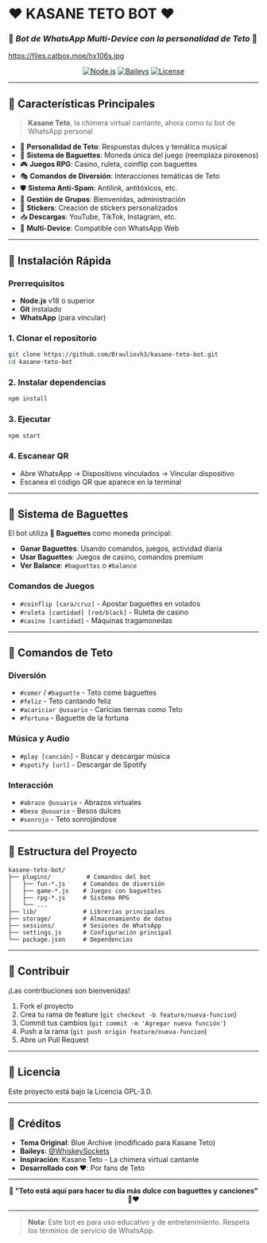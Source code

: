 # ❤ KASANE TETO BOT ❤
### 🥖 *Bot de WhatsApp Multi-Device con la personalidad de Teto* 🎤
<img>https://files.catbox.moe/hx106s.jpg</img>
<div align="center">

  [![Node.js](https://img.shields.io/badge/Node.js-18.x-green.svg)](https://nodejs.org/)
  [![Baileys](https://img.shields.io/badge/Baileys-Multi--Device-blue.svg)](https://github.com/WhiskeySockets/Baileys)
  [![License](https://img.shields.io/badge/License-GPL--3.0-red.svg)](LICENSE)
</div>

---

## 🎵 **Características Principales**

> **Kasane Teto**, la chimera virtual cantante, ahora como tu bot de WhatsApp personal

- 🎤 **Personalidad de Teto**: Respuestas dulces y temática musical
- 🥖 **Sistema de Baguettes**: Moneda única del juego (reemplaza piroxenos)
- 🎮 **Juegos RPG**: Casino, ruleta, coinflip con baguettes
- 🎭 **Comandos de Diversión**: Interacciones temáticas de Teto
- 🛡️ **Sistema Anti-Spam**: Antilink, antitóxicos, etc.
- 👥 **Gestión de Grupos**: Bienvenidas, administración
- 🎨 **Stickers**: Creación de stickers personalizados
- 📥 **Descargas**: YouTube, TikTok, Instagram, etc.
- 🤖 **Multi-Device**: Compatible con WhatsApp Web

---

## 🚀 **Instalación Rápida**

### Prerrequisitos
- **Node.js** v18 o superior
- **Git** instalado
- **WhatsApp** (para vincular)

### 1. Clonar el repositorio
```bash
git clone https://github.com/Brauliovh3/kasane-teto-bot.git
cd kasane-teto-bot
```

### 2. Instalar dependencias
```bash
npm install
```

### 3. Ejecutar
```bash
npm start
```

### 4. Escanear QR
- Abre WhatsApp → Dispositivos vinculados → Vincular dispositivo
- Escanea el código QR que aparece en la terminal

---

## 🥖 **Sistema de Baguettes**

El bot utiliza **🥖 Baguettes** como moneda principal:

- **Ganar Baguettes**: Usando comandos, juegos, actividad diaria
- **Usar Baguettes**: Juegos de casino, comandos premium
- **Ver Balance**: `#baguettes` o `#balance`

### Comandos de Juegos
- `#coinflip [cara/cruz]` - Apostar baguettes en volados
- `#ruleta [cantidad] [red/black]` - Ruleta de casino
- `#casino [cantidad]` - Máquinas tragamonedas

---

## 🎤 **Comandos de Teto**

### Diversión
- `#comer` / `#baguette` - Teto come baguettes
- `#feliz` - Teto cantando feliz
- `#acariciar @usuario` - Caricias tiernas como Teto
- `#fortuna` - Baguette de la fortuna

### Música y Audio
- `#play [canción]` - Buscar y descargar música
- `#spotify [url]` - Descargar de Spotify

### Interacción
- `#abrazo @usuario` - Abrazos virtuales
- `#beso @usuario` - Besos dulces
- `#sonrojo` - Teto sonrojándose

---

## 📂 **Estructura del Proyecto**

```
kasane-teto-bot/
├── plugins/          # Comandos del bot
│   ├── fun-*.js     # Comandos de diversión
│   ├── game-*.js    # Juegos con baguettes
│   ├── rpg-*.js     # Sistema RPG
│   └── ...
├── lib/             # Librerías principales
├── storage/         # Almacenamiento de datos
├── sessions/        # Sesiones de WhatsApp
├── settings.js      # Configuración principal
└── package.json     # Dependencias
```

---

## 🤝 **Contribuir**

¡Las contribuciones son bienvenidas! 

1. Fork el proyecto
2. Crea tu rama de feature (`git checkout -b feature/nueva-funcion`)
3. Commit tus cambios (`git commit -m 'Agregar nueva función'`)
4. Push a la rama (`git push origin feature/nueva-funcion`)
5. Abre un Pull Request

---

## 📄 **Licencia**

Este proyecto está bajo la Licencia GPL-3.0.

---

## 💖 **Créditos**

- **Tema Original**: Blue Archive (modificado para Kasane Teto)
- **Baileys**: [@WhiskeySockets](https://github.com/WhiskeySockets/Baileys)
- **Inspiración**: Kasane Teto - La chimera virtual cantante
- **Desarrollado con ❤**: Por fans de Teto

---

<div align="center">
  
  **🎵 "Teto está aquí para hacer tu día más dulce con baguettes y canciones" 🥖❤**
  
</div>

---

> **Nota**: Este bot es para uso educativo y de entretenimiento. Respeta los términos de servicio de WhatsApp.

